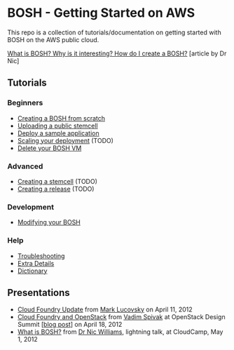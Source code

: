 # BOSH - Getting Started on AWS

This repo is a collection of tutorials/documentation on getting started with BOSH on the AWS public cloud.

[What is BOSH? Why is it interesting? How do I create a BOSH?](http://drnicwilliams.com/2012/04/16/creating-a-bosh-from-scratch-on-aws/ "Dr Nic's   Creating a BOSH from scratch on AWS") [article by Dr Nic]

## Tutorials 

### Beginners

* [Creating a BOSH from scratch](creating-a-bosh-from-scratch.md)
* [Uploading a public stemcell](uploading-public-stemcell.md)
* [Deploy a sample application](deploying-sample-release.md)
* [Scaling your deployment](scaling-your-deployment.md) (TODO)
* [Delete your BOSH VM](deleting-your-bosh-universe.md)

### Advanced

* [Creating a stemcell](create-a-new-stemcell.md) (TODO)
* [Creating a release](create-a-new-release.md) (TODO)

### Development

* [Modifying your BOSH](development/modifying-your-bosh.md)

### Help

* [Troubleshooting](troubleshooting/README.md)
* [Extra Details](details/README.md)
* [Dictionary](dictionary.md)

## Presentations

* [Cloud Foundry Update](http://www.slideshare.net/marklucovsky/cloud-foundry-anniversary-technical-slides "Cloud Foundry Anniversary: Technical Slides") from [Mark Lucovsky](https://twitter.com/#!/marklucovsky) on April 11, 2012
* [Cloud Foundry and OpenStack](http://www.slideshare.net/vadimspivak/cloud-foundry-and-openstack) from [Vadim Spivak](https://twitter.com/#!/VadimSpivak) at OpenStack Design Summit [[blog post](http://blog.cloudfoundry.org/post/13481011461/cloud-foundry-at-the-openstack-design-summit "Cloud Foundry at the OpenStack Design Summit | Blog")] on April 18, 2012
* [What is BOSH?](http://speakerdeck.com/u/drnic/p/what-is-bosh "What is BOSH? // Speaker Deck") from [Dr Nic Williams](http://drnicwilliams.com), lightning talk, at CloudCamp, May 1, 2012
